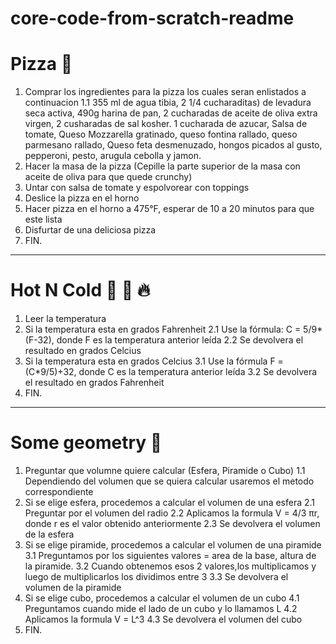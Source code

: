 # core-code-from-scratch-readme
# Pizza 🍕
1. Comprar los ingredientes para la pizza los cuales seran enlistados a continuacion 
1.1 355 ml de agua tibia, 2 1/4 cucharaditas) de levadura seca activa, 490g harina de pan, 2 cucharadas de aceite de oliva extra virgen, 2 cusharadas de sal kosher. 1 cucharada de azucar, Salsa de tomate, Queso Mozzarella gratinado, queso fontina rallado, queso parmesano rallado, Queso feta desmenuzado, hongos picados al gusto, pepperoni, pesto, arugula cebolla y jamon.
2. Hacer la masa de la pizza (Cepille la parte superior de la masa con aceite de oliva para que quede crunchy)
3. Untar con salsa de tomate y espolvorear con toppings
4. Deslice la pizza en el horno
5. Hacer pizza en el horno a 475°F, esperar de 10 a 20 minutos para que este lista
6. Disfurtar de una deliciosa pizza
7. FIN. 
-------------------------------------------------------------------------------------------------------------------------------------------------------------------------
# Hot N Cold 🤒 🧊 🔥
1. Leer la temperatura
2. Si la temperatura esta en grados Fahrenheit 
2.1 Use la fórmula: C = 5/9*(F-32), donde F es la temperatura anterior leída
2.2 Se devolvera el resultado en grados Celcius
3. Si la temperatura esta en grados Celcius
3.1 Use la fórmula F = (C*9/5)+32, donde C es la temperatura anterior leída
3.2 Se devolvera el resultado en grados Fahrenheit
4. FIN. 
-------------------------------------------------------------------------------------------------------------------------------------------------------------------------
# Some geometry 📐
1. Preguntar que volumne quiere calcular (Esfera, Piramide o Cubo)
1.1 Dependiendo del volumen que se quiera calcular usaremos el metodo correspondiente 
2. Si se elige esfera, procedemos a calcular el volumen de una esfera
2.1 Preguntar por el volumen del radio
2.2 Aplicamos la formula V = 4/3 πr, donde r es el valor obtenido anteriormente
2.3 Se devolvera el volumen de la esfera
3. Si se elige piramide, procedemos a calcular el volumen de una piramide
3.1 Preguntamos por los siguientes valores = area de la base, altura de la piramide.
3.2 Cuando obtenemos esos 2 valores,los multiplicamos y luego de multiplicarlos los dividimos entre 3
3.3 Se devolvera el volumen de la piramide
4. Si se elige cubo, procedemos a calcular el volumen de un cubo
4.1 Preguntamos cuando mide el lado de un cubo y lo llamamos L
4.2 Aplicamos la formula V = L^3
4.3 Se devolvera el volumen del cubo
5. FIN.
